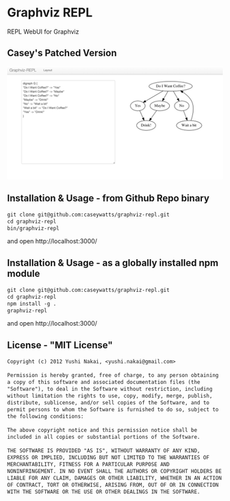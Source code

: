 # Graphviz REPL
REPL WebUI for Graphviz


## Casey's Patched Version

![Example Screenshot](/example_graph.png?raw=true)


## Installation & Usage - from Github Repo binary

  ```
  git clone git@github.com:caseywatts/graphviz-repl.git
  cd graphviz-repl
  bin/graphviz-repl
  ```

  and open http://localhost:3000/

## Installation & Usage - as a globally installed npm module

  ```
  git clone git@github.com:caseywatts/graphviz-repl.git
  cd graphviz-repl
  npm install -g .
  graphviz-repl
  ```

  and open http://localhost:3000/

## License - "MIT License"
    
    Copyright (c) 2012 Yushi Nakai, <yushi.nakai@gmail.com>
    
    Permission is hereby granted, free of charge, to any person obtaining
    a copy of this software and associated documentation files (the
    "Software"), to deal in the Software without restriction, including
    without limitation the rights to use, copy, modify, merge, publish,
    distribute, sublicense, and/or sell copies of the Software, and to
    permit persons to whom the Software is furnished to do so, subject to
    the following conditions:
    
    The above copyright notice and this permission notice shall be
    included in all copies or substantial portions of the Software.
    
    THE SOFTWARE IS PROVIDED "AS IS", WITHOUT WARRANTY OF ANY KIND,
    EXPRESS OR IMPLIED, INCLUDING BUT NOT LIMITED TO THE WARRANTIES OF
    MERCHANTABILITY, FITNESS FOR A PARTICULAR PURPOSE AND
    NONINFRINGEMENT. IN NO EVENT SHALL THE AUTHORS OR COPYRIGHT HOLDERS BE
    LIABLE FOR ANY CLAIM, DAMAGES OR OTHER LIABILITY, WHETHER IN AN ACTION
    OF CONTRACT, TORT OR OTHERWISE, ARISING FROM, OUT OF OR IN CONNECTION
    WITH THE SOFTWARE OR THE USE OR OTHER DEALINGS IN THE SOFTWARE.
